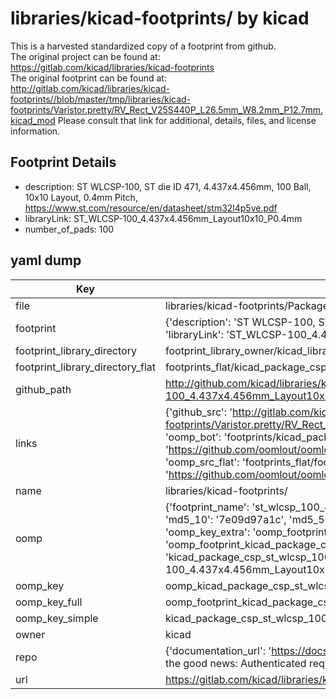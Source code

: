 # libraries/kicad-footprints/ by kicad  
This is a harvested standardized copy of a footprint from github.  
The original project can be found at:  
https://gitlab.com/kicad/libraries/kicad-footprints  
The original footprint can be found at:
http://gitlab.com/kicad/libraries/kicad-footprints//blob/master/tmp/libraries/kicad-footprints/Varistor.pretty/RV_Rect_V25S440P_L26.5mm_W8.2mm_P12.7mm.kicad_mod
Please consult that link for additional, details, files, and license information.  
## Footprint Details
* description: ST WLCSP-100, ST die ID 471, 4.437x4.456mm, 100 Ball, 10x10 Layout, 0.4mm Pitch, https://www.st.com/resource/en/datasheet/stm32l4p5ve.pdf  
* libraryLink: ST_WLCSP-100_4.437x4.456mm_Layout10x10_P0.4mm  
* number_of_pads: 100  
## yaml dump  
| Key | Value |  
| --- | --- |  
| file | libraries/kicad-footprints/Package_CSP.pretty/ST_WLCSP-100_4.437x4.456mm_Layout10x10_P0.4mm.kicad_mod |  
| footprint | {'description': 'ST WLCSP-100, ST die ID 471, 4.437x4.456mm, 100 Ball, 10x10 Layout, 0.4mm Pitch, https://www.st.com/resource/en/datasheet/stm32l4p5ve.pdf', 'libraryLink': 'ST_WLCSP-100_4.437x4.456mm_Layout10x10_P0.4mm', 'number_of_pads': 100} |  
| footprint_library_directory | footprint_library_owner/kicad_libraries/kicad-footprints/ |  
| footprint_library_directory_flat | footprints_flat/kicad_package_csp_st_wlcsp_100_4_437x4_456mm_layout10x10_p0_4mm/working |  
| github_path | http://github.com/kicad/libraries/kicad-footprints//blob/master/tmp/libraries/kicad-footprints/Package_CSP.pretty/ST_WLCSP-100_4.437x4.456mm_Layout10x10_P0.4mm.kicad_mod |  
| links | {'github_src': 'http://gitlab.com/kicad/libraries/kicad-footprints//blob/master/tmp/libraries/kicad-footprints/Varistor.pretty/RV_Rect_V25S440P_L26.5mm_W8.2mm_P12.7mm.kicad_mod', 'github_src_repo': 'https://gitlab.com/kicad/libraries/kicad-footprints', 'oomp_bot': 'footprints/kicad_package_csp_st_wlcsp_100_4_437x4_456mm_layout10x10_p0_4mm/working', 'oomp_bot_github': 'https://github.com/oomlout/oomlout_oomp_footprint_bot/tree/main/footprints/kicad_package_csp_st_wlcsp_100_4_437x4_456mm_layout10x10_p0_4mm/working', 'oomp_src_flat': 'footprints_flat/footprints_flat/kicad_package_csp_st_wlcsp_100_4_437x4_456mm_layout10x10_p0_4mm/working', 'oomp_src_flat_github': 'https://github.com/oomlout/oomlout_oomp_footprint_src/tree/main/footprints_flat/kicad_package_csp_st_wlcsp_100_4_437x4_456mm_layout10x10_p0_4mm/working'} |  
| name | libraries/kicad-footprints/ |  
| oomp | {'footprint_name': 'st_wlcsp_100_4_437x4_456mm_layout10x10_p0_4mm', 'library_name': 'package_csp', 'md5': '7e09d97a1c1998b0100188760ee624a7', 'md5_10': '7e09d97a1c', 'md5_5': '7e09d', 'md5_6': '7e09d9', 'oomp_key': 'oomp_kicad_package_csp_st_wlcsp_100_4_437x4_456mm_layout10x10_p0_4mm', 'oomp_key_extra': 'oomp_footprint_kicad_package_csp_st_wlcsp_100_4_437x4_456mm_layout10x10_p0_4mm', 'oomp_key_full': 'oomp_footprint_kicad_package_csp_st_wlcsp_100_4_437x4_456mm_layout10x10_p0_4mm_7e09d9', 'oomp_key_simple': 'kicad_package_csp_st_wlcsp_100_4_437x4_456mm_layout10x10_p0_4mm', 'original_filename': 'libraries/kicad-footprints/Package_CSP.pretty/ST_WLCSP-100_4.437x4.456mm_Layout10x10_P0.4mm.kicad_mod', 'owner_name': 'kicad'} |  
| oomp_key | oomp_kicad_package_csp_st_wlcsp_100_4_437x4_456mm_layout10x10_p0_4mm |  
| oomp_key_full | oomp_footprint_kicad_package_csp_st_wlcsp_100_4_437x4_456mm_layout10x10_p0_4mm |  
| oomp_key_simple | kicad_package_csp_st_wlcsp_100_4_437x4_456mm_layout10x10_p0_4mm |  
| owner | kicad |  
| repo | {'documentation_url': 'https://docs.github.com/rest/overview/resources-in-the-rest-api#rate-limiting', 'message': "API rate limit exceeded for 84.66.173.59. (But here's the good news: Authenticated requests get a higher rate limit. Check out the documentation for more details.)"} |  
| url | https://gitlab.com/kicad/libraries/kicad-footprints |  

